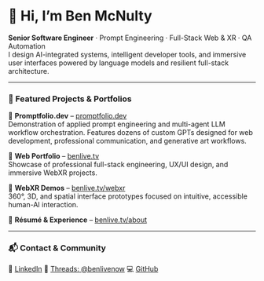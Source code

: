 # 👋 Hi, I’m Ben McNulty

**Senior Software Engineer** · Prompt Engineering · Full-Stack Web & XR · QA Automation  
I design AI-integrated systems, intelligent developer tools, and immersive user interfaces powered by language models and resilient full-stack architecture.

---

### 🚀 Featured Projects & Portfolios

🔹 **Promptfolio.dev** – [promptfolio.dev](https://promptfolio.dev "AI prompt engineering portfolio by Ben McNulty")  
Demonstration of applied prompt engineering and multi-agent LLM workflow orchestration. Features dozens of custom GPTs designed for web development, professional communication, and generative art workflows.

🔹 **Web Portfolio** – [benlive.tv](https://benlive.tv "Portfolio of Ben McNulty")  
Showcase of professional full-stack engineering, UX/UI design, and immersive WebXR projects.

🔹 **WebXR Demos** – [benlive.tv/webxr](https://benlive.tv/webxr "WebXR Portfolio of Ben McNulty")  
360°, 3D, and spatial interface prototypes focused on intuitive, accessible human-AI interaction.

🔹 **Résumé & Experience** – [benlive.tv/about](https://benlive.tv/about "Ben McNulty’s Résumé and professional background")

---

### 📬 Contact & Community

💼 [LinkedIn](https://linkedin.com/in/benmcnulty)
🧵 [Threads: @benlivenow](https://www.threads.com/@benlivenow)
💻 [GitHub](https://github.com/benmcnulty)
